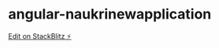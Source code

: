 # angular-naukrinewapplication

[Edit on StackBlitz ⚡️](https://stackblitz.com/edit/angular-naukrinewapplication)